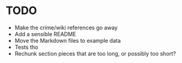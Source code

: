 # TODO

- Make the crime/wiki references go away
- Add a sensible README
- Move the Markdown files to example data
- Tests tho
- Rechunk section pieces that are too long, or possibly too short?

